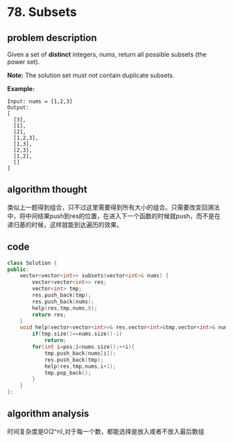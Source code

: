 # 78. Subsets

## problem description

Given a set of **distinct** integers, _nums_, return all possible subsets \(the power set\).

**Note:** The solution set must not contain duplicate subsets.

**Example:**

```text
Input: nums = [1,2,3]
Output:
[
  [3],
  [1],
  [2],
  [1,2,3],
  [1,3],
  [2,3],
  [1,2],
  []
]
```

## algorithm thought

类似上一题得到组合，只不过这里需要得到所有大小的组合。只需要改变回溯法中，将中间结果push到res的位置，在进入下一个函数的时候就push，而不是在递归基的时候，这样就能到达遍历的效果。

## code

```cpp
class Solution {
public:
    vector<vector<int>> subsets(vector<int>& nums) {
        vector<vector<int>> res;
        vector<int> tmp;
        res.push_back(tmp);
        res.push_back(nums);
        help(res,tmp,nums,0);
        return res;
    }
    void help(vector<vector<int>>& res,vector<int>&tmp,vector<int>& nums,int pos){
        if(tmp.size()==nums.size()-1)
            return;
        for(int i=pos;i<nums.size();++i){
            tmp.push_back(nums[i]);
            res.push_back(tmp);
            help(res,tmp,nums,i+1);
            tmp.pop_back();
        }
    }
};
```

## algorithm analysis

时间复杂度是O\(2^n\),对于每一个数，都能选择是放入或者不放入最后数组

